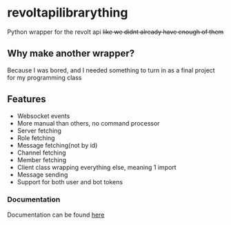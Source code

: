 # revoltapilibrarything
Python wrapper for the revolt api ~~like we didnt already have enough of them~~
## Why make another wrapper?
Because I was bored, and I needed something to turn in as a final project for my programming class
## Features
- Websocket events
- More manual than others, no command processor
- Server fetching
- Role fetching
- Message fetching(not by id)
- Channel fetching
- Member fetching
- Client class wrapping everything else, meaning 1 import
- Message sending
- Support for both user and bot tokens
### Documentation
Documentation can be found [here](https://error-404-null-not-found.github.io/revoltapilibrarything/Documentation/index.html)
